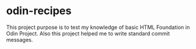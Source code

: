 # odin-recipes
This project purpose is to test my knowledge of basic HTML Foundation in Odin Project.
Also this project helped me to write standard commit messages.
